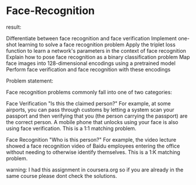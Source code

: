 # Face-Recognition


result:

Differentiate between face recognition and face verification
Implement one-shot learning to solve a face recognition problem
Apply the triplet loss function to learn a network's parameters in the context of face recognition
Explain how to pose face recognition as a binary classification problem
Map face images into 128-dimensional encodings using a pretrained model
Perform face verification and face recognition with these encodings


Problem statement:


Face recognition problems commonly fall into one of two categories:

Face Verification "Is this the claimed person?" For example, at some airports, you can pass through customs by letting a system scan your passport and then verifying that you (the person carrying the passport) are the correct person. A mobile phone that unlocks using your face is also using face verification. This is a 1:1 matching problem.

Face Recognition "Who is this person?" For example, the video lecture showed a face recognition video of Baidu employees entering the office without needing to otherwise identify themselves. This is a 1:K matching problem.


warning: I had this assignment in coursera.org so if you are already in the same course please dont check the solutions.
